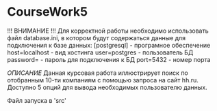 # CourseWork5
!!! ВНИМАНИЕ !!! 
Для корректной работы необходимо использовать файл database.ini, в котором будут содержаться данные для подключения к базе данных:
[postgresql]          - програмное обеспечение
host=localhost        - вид хостинга
user=postgres         - пользователь БД
password=             - пароль для подключения к БД
port=5432             - номер порта

_ОПИСАНИЕ_
Данная курсовая работа иллюстрирует поиск по отобранным 10-ти компаниям с помощью запроса на сайт hh.ru.
Доступно 5 опций для вывода необходимых пользователю данных.

Файл запуска в 'src'
